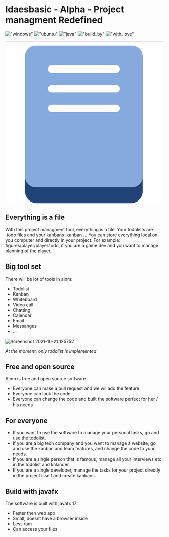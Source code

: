 # Idaesbasic - Alpha - Project managment Redefined
!["windows"](https://img.shields.io/badge/Windows-0078D6?style=for-the-badge&logo=windows&logoColor=white)
!["ubuntu"](https://img.shields.io/badge/Ubuntu-E95420?style=for-the-badge&logo=ubuntu&logoColor=white)
!["java"](https://img.shields.io/badge/Java-ED8B00?style=for-the-badge&logo=java&logoColor=white)
!["build_by"](http://ForTheBadge.com/images/badges/built-by-developers.svg)
!["with_love"](	http://ForTheBadge.com/images/badges/built-with-love.svg)
___
!["logo"](https://github.com/BenHerbst/ainm/blob/master/icon.png)
## Everything is a file
With this project managment tool, everything is a file. Your todolists are .todo files and your kanbans .kanban ...
You can store everything local on you computer and directly in your project. For example: figures/player/player.todo, if you are a game dev and you want to manage planning of the player.

## Big tool set
There will be lot of tools in ainm:
- Todolist
- Kanban
- Whiteboard
- Video call
- Chatting
- Calendar
- Email
- Messanges
- ...

![Screenshot 2021-10-21 125752](https://user-images.githubusercontent.com/83538916/138264358-0fef23c1-9a94-4c22-abeb-125cec09d351.png)

_At the moment, only todolist is implemented_
## Free and open source
Ainm is free and open source software.
- Everyone can make a pull request and we wil add the feature
- Everyone can look the code
- Everyone can change the code and built the software perfect for her / his needs

## For everyone
- If you want to use the software to manage your personal tasks, go and use the todolist.
- If you are a big tech company and you want to manage a website, go and use the kanban and team features, and change the code to your needs.
- If you are a single person that is famous, manage all your interviews etc. in the todolist and kalander.
- If you are a single developer, manage the tasks for your project directly in the project isself and create kanbans

## Build with javafx

The software is built with javafx 17:
- Faster then web app
- Small, doesnt have a browser inside
- Less ram
- Can access your files
